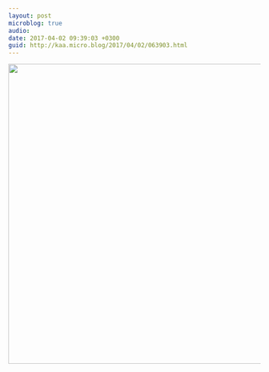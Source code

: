 ```yaml
---
layout: post
microblog: true
audio: 
date: 2017-04-02 09:39:03 +0300
guid: http://kaa.micro.blog/2017/04/02/063903.html
---
```



<img src="https://micro.kaa.bz/uploads/2018/018591ae54.jpg" width="600" height="600" />
